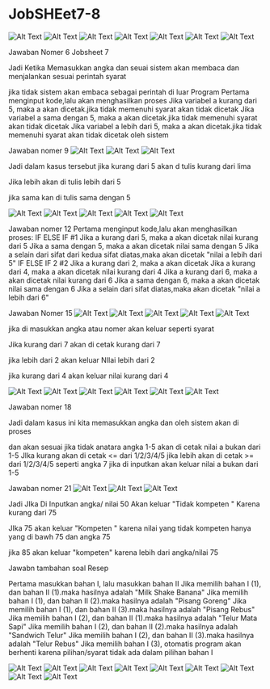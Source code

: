 # JobSHEet7-8


![Alt Text](https://github.com/Tio304/JobSHEet7-8/blob/master/jobsheet7%268%20-%20NetBeans%20IDE%208.2%2029_08_2019%2019_24_37.png)
![Alt Text](https://github.com/Tio304/JobSHEet7-8/blob/master/jobsheet7%268%20-%20NetBeans%20IDE%208.2%2029_08_2019%2019_24_48.png)
![Alt Text](https://github.com/Tio304/JobSHEet7-8/blob/master/jobsheet7%268%20-%20NetBeans%20IDE%208.2%2029_08_2019%2019_25_02.png)
![Alt Text](https://github.com/Tio304/JobSHEet7-8/blob/master/jobsheet7%268%20-%20NetBeans%20IDE%208.2%2029_08_2019%2019_25_20.png)
![Alt Text](https://github.com/Tio304/JobSHEet7-8/blob/master/jobsheet7%268%20-%20NetBeans%20IDE%208.2%2029_08_2019%2020_14_13.png)
![Alt Text](https://github.com/Tio304/JobSHEet7-8/blob/master/jobsheet7%268%20-%20NetBeans%20IDE%208.2%2029_08_2019%2020_14_20.png)
![Alt Text](https://github.com/Tio304/JobSHEet7-8/blob/master/jobsheet7%268%20-%20NetBeans%20IDE%208.2%2029_08_2019%2020_14_26.png)

Jawaban Nomer 6 Jobsheet 7

Jadi Ketika Memasukkan angka dan seuai sistem akan membaca dan menjalankan sesuai perintah syarat 

jika tidak sistem akan embaca sebagai perintah di luar Program
Pertama menginput kode,lalu akan menghasilkan proses
Jika variabel a kurang dari 5, maka a akan dicetak.jika tidak memenuhi syarat akan tidak dicetak
Jika variabel a sama dengan 5, maka a akan dicetak.jika tidak memenuhi syarat akan tidak dicetak
Jika variabel a lebih dari 5, maka a akan dicetak.jika tidak memenuhi syarat akan tidak dicetak oleh sistem

Jawaban nomer 9
![Alt Text](https://github.com/Tio304/JobSHEet7-8/blob/master/jobsheet7%268%20-%20NetBeans%20IDE%208.2%2029_08_2019%2020_14_13.png)
![Alt Text](https://github.com/Tio304/JobSHEet7-8/blob/master/jobsheet7%268%20-%20NetBeans%20IDE%208.2%2029_08_2019%2020_14_20.png)
![Alt Text](https://github.com/Tio304/JobSHEet7-8/blob/master/jobsheet7%268%20-%20NetBeans%20IDE%208.2%2029_08_2019%2020_14_26.png)

Jadi dalam kasus tersebut jika kurang dari 5 akan d tulis kurang dari lima

Jika lebih akan di tulis lebih dari 5

jika sama kan di tulis sama dengan 5

![Alt Text](https://github.com/Tio304/JobSHEet7-8/blob/master/jobsheet7%268%20-%20NetBeans%20IDE%208.2%2029_08_2019%2020_26_15.png)
![Alt Text](https://github.com/Tio304/JobSHEet7-8/blob/master/jobsheet7%268%20-%20NetBeans%20IDE%208.2%2029_08_2019%2020_26_22.png)
![Alt Text](https://github.com/Tio304/JobSHEet7-8/blob/master/jobsheet7%268%20-%20NetBeans%20IDE%208.2%2029_08_2019%2020_26_31.png)
![Alt Text](https://github.com/Tio304/JobSHEet7-8/blob/master/jobsheet7%268%20-%20NetBeans%20IDE%208.2%2029_08_2019%2020_26_46.png)
![Alt Text](https://github.com/Tio304/JobSHEet7-8/blob/master/jobsheet7%268%20-%20NetBeans%20IDE%208.2%2029_08_2019%2020_26_55.png)

Jawaban nomer 12
Pertama menginput kode,lalu akan menghasilkan proses:
IF ELSE IF #1 Jika a kurang dari 5, maka a akan dicetak nilai kurang dari 5
Jika a sama dengan 5, maka a akan dicetak nilai sama dengan 5
Jika a selain dari sifat dari kedua sifat diatas,maka akan dicetak "nilai a lebih dari 5"
IF ELSE IF 2 #2 Jika a kurang dari 2, maka a akan dicetak
Jika a kurang dari 4, maka a akan dicetak nilai kurang dari 4
Jika a kurang dari 6, maka a akan dicetak nilai kurang dari 6
Jika a sama dengan 6, maka a akan dicetak nilai sama dengan 6
Jika a selain dari sifat diatas,maka akan dicetak "nilai a lebih dari 6"

Jawaban Nomer 15
![Alt Text](https://github.com/Tio304/JobSHEet7-8/blob/master/jobsheet7%268%20-%20NetBeans%20IDE%208.2%2029_08_2019%2020_26_15.png)
![Alt Text](https://github.com/Tio304/JobSHEet7-8/blob/master/jobsheet7%268%20-%20NetBeans%20IDE%208.2%2029_08_2019%2020_26_22.png)
![Alt Text](https://github.com/Tio304/JobSHEet7-8/blob/master/jobsheet7%268%20-%20NetBeans%20IDE%208.2%2029_08_2019%2020_26_31.png)
![Alt Text](https://github.com/Tio304/JobSHEet7-8/blob/master/jobsheet7%268%20-%20NetBeans%20IDE%208.2%2029_08_2019%2020_26_46.png)
![Alt Text](https://github.com/Tio304/JobSHEet7-8/blob/master/jobsheet7%268%20-%20NetBeans%20IDE%208.2%2029_08_2019%2020_26_55.png)

jika di masukkan angka atau nomer akan keluar seperti syarat

Jika kurang dari 7 akan di cetak kurang dari 7

jika lebih dari 2 akan keluar NIlai lebih dari 2

jika kurang dari 4 akan keluar nilai kurang dari 4

![Alt Text](https://github.com/Tio304/JobSHEet7-8/blob/master/jobsheet7%268%20-%20NetBeans%20IDE%208.2%2029_08_2019%2020_26_15.png)
![Alt Text](https://github.com/Tio304/JobSHEet7-8/blob/master/jobsheet7%268%20-%20NetBeans%20IDE%208.2%2029_08_2019%2020_26_22.png)
![Alt Text](https://github.com/Tio304/JobSHEet7-8/blob/master/jobsheet7%268%20-%20NetBeans%20IDE%208.2%2029_08_2019%2020_26_31.png)
![Alt Text](https://github.com/Tio304/JobSHEet7-8/blob/master/jobsheet7%268%20-%20NetBeans%20IDE%208.2%2029_08_2019%2020_26_46.png)
![Alt Text](https://github.com/Tio304/JobSHEet7-8/blob/master/jobsheet7%268%20-%20NetBeans%20IDE%208.2%2029_08_2019%2020_26_55.png)
![Alt Text](https://github.com/Tio304/JobSHEet7-8/blob/master/jobsheet7%268%20-%20NetBeans%20IDE%208.2%2029_08_2019%2020_43_46.png)

Jawaban nomer 18 

Jadi dalam kasus ini kita memasukkan angka dan oleh sistem akan di proses

dan akan sesuai jika tidak anatara angka 1-5 akan di cetak nilai a bukan dari 1-5
JIka kurang akan di cetak <= dari 1/2/3/4/5
jika lebih akan di cetak >= dari 1/2/3/4/5
seperti angka 7 jika di inputkan akan keluar nilai a bukan dari 1-5

Jawaban nomer 21
![Alt Text](https://github.com/Tio304/JobSHEet7-8/blob/master/jobsheet7%268%20-%20NetBeans%20IDE%208.2%2029_08_2019%2020_48_18.png)
![Alt Text](https://github.com/Tio304/JobSHEet7-8/blob/master/jobsheet7%268%20-%20NetBeans%20IDE%208.2%2029_08_2019%2020_48_33.png)
![Alt Text](https://github.com/Tio304/JobSHEet7-8/blob/master/jobsheet7%268%20-%20NetBeans%20IDE%208.2%2029_08_2019%2020_48_45.png)

Jadi JIka Di Inputkan angka/ nilai 50 Akan keluar "Tidak kompeten " Karena kurang dari 75 

JIka 75 akan keluar "Kompeten " karena nilai yang tidak kompeten hanya yang di bawh 75 dan angka 75

jika 85 akan keluar "kompeten" karena lebih dari angka/nilai 75

Jawabn tambahan soal Resep

Pertama masukkan bahan I, lalu masukkan bahan II
Jika memilih bahan I (1), dan bahan II (1).maka hasilnya adalah "Milk Shake Banana"
Jika memilih bahan I (1), dan bahan II (2).maka hasilnya adalah "Pisang Goreng"
Jika memilih bahan I (1), dan bahan II (3).maka hasilnya adalah "Pisang Rebus"
Jika memilih bahan I (2), dan bahan II (1).maka hasilnya adalah "Telur Mata Sapi"
Jika memilih bahan I (2), dan bahan II (2).maka hasilnya adalah "Sandwich Telur"
Jika memilih bahan I (2), dan bahan II (3).maka hasilnya adalah "Telur Rebus"
Jika memilih bahan I (3), otomatis program akan berhenti karena pilihan/syarat tidak ada dalam pilihan bahan I

![Alt Text](https://github.com/Tio304/JobSHEet7-8/blob/master/jobsheet7%268%20-%20NetBeans%20IDE%208.2%2029_08_2019%2019_02_25.png)
![Alt Text](https://github.com/Tio304/JobSHEet7-8/blob/master/jobsheet7%268%20-%20NetBeans%20IDE%208.2%2029_08_2019%2019_02_39.png)
![Alt Text](https://github.com/Tio304/JobSHEet7-8/blob/master/jobsheet7%268%20-%20NetBeans%20IDE%208.2%2029_08_2019%2019_02_50.png)
![Alt Text](https://github.com/Tio304/JobSHEet7-8/blob/master/jobsheet7%268%20-%20NetBeans%20IDE%208.2%2029_08_2019%2019_03_00.png)
![Alt Text](https://github.com/Tio304/JobSHEet7-8/blob/master/jobsheet7%268%20-%20NetBeans%20IDE%208.2%2029_08_2019%2019_03_11.png)
![Alt Text](https://github.com/Tio304/JobSHEet7-8/blob/master/jobsheet7%268%20-%20NetBeans%20IDE%208.2%2029_08_2019%2019_06_36.png)
![Alt Text](https://github.com/Tio304/JobSHEet7-8/blob/master/jobsheet7%268%20-%20NetBeans%20IDE%208.2%2029_08_2019%2019_06_43.png)
![Alt Text](https://github.com/Tio304/JobSHEet7-8/blob/master/jobsheet7%268%20-%20NetBeans%20IDE%208.2%2029_08_2019%2019_14_30.png)
![Alt Text](https://github.com/Tio304/JobSHEet7-8/blob/master/jobsheet7%268%20-%20NetBeans%20IDE%208.2%2029_08_2019%2019_18_32.png)

